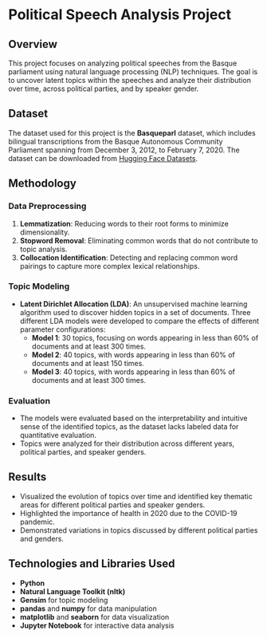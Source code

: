 # Political Speech Analysis Project

## Overview

This project focuses on analyzing political speeches from the Basque parliament using natural language processing (NLP) techniques. The goal is to uncover latent topics within the speeches and analyze their distribution over time, across political parties, and by speaker gender.

## Dataset

The dataset used for this project is the **Basqueparl** dataset, which includes bilingual transcriptions from the Basque Autonomous Community Parliament spanning from December 3, 2012, to February 7, 2020. The dataset can be downloaded from [Hugging Face Datasets](https://huggingface.co/datasets/HiTZ/basqueparl).

## Methodology

### Data Preprocessing

1. **Lemmatization**: Reducing words to their root forms to minimize dimensionality.
2. **Stopword Removal**: Eliminating common words that do not contribute to topic analysis.
3. **Collocation Identification**: Detecting and replacing common word pairings to capture more complex lexical relationships.

### Topic Modeling

- **Latent Dirichlet Allocation (LDA)**: An unsupervised machine learning algorithm used to discover hidden topics in a set of documents. Three different LDA models were developed to compare the effects of different parameter configurations:
  - **Model 1**: 30 topics, focusing on words appearing in less than 60% of documents and at least 300 times.
  - **Model 2**: 40 topics, with words appearing in less than 60% of documents and at least 150 times.
  - **Model 3**: 40 topics, with words appearing in less than 60% of documents and at least 300 times.

### Evaluation

- The models were evaluated based on the interpretability and intuitive sense of the identified topics, as the dataset lacks labeled data for quantitative evaluation.
- Topics were analyzed for their distribution across different years, political parties, and speaker genders.

## Results

- Visualized the evolution of topics over time and identified key thematic areas for different political parties and speaker genders.
- Highlighted the importance of health in 2020 due to the COVID-19 pandemic.
- Demonstrated variations in topics discussed by different political parties and genders.

## Technologies and Libraries Used

- **Python**
- **Natural Language Toolkit (nltk)**
- **Gensim** for topic modeling
- **pandas** and **numpy** for data manipulation
- **matplotlib** and **seaborn** for data visualization
- **Jupyter Notebook** for interactive data analysis
